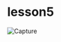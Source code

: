# lesson5
![Capture](https://user-images.githubusercontent.com/88095232/152647121-042a3042-3cb8-49c3-ae76-f2564abcfe50.PNG)
